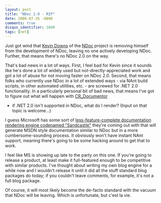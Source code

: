 ```yaml
---
layout: post
title: "NDoc 2.0 - RIP"
date: 2006-07-26 -0800
comments: true
disqus_identifier: 1040
tags: [net]
---
```

Just got wind that [Kevin Downs](http://sourceforge.net/users/kdowns/)
of the [NDoc](http://sourceforge.net/projects/ndoc/) project is removing
himself from the development of NDoc, leaving no one actively developing
NDoc. Further, that means there's no NDoc 2.0 on the way.

 That's bad news in a lot of ways. First, I feel bad for Kevin since it
sounds like he's done a lot of widely used but not-directly-appreciated
work and got a lot of abuse for not moving faster on NDoc 2.0. Second,
that means folks who currently use NDoc in a lot of extended ways - via
NAnt build scripts, in other automated utilities, etc. - are screwed for
.NET 2.0 functionality. In a particularly personal bit of bad news, that
means I've got to figure out what will happen with
[CR_Documentor](/archive/2004/11/15/cr_documentor-the-documentor-plug-in-for-dxcore.aspx)

- if .NET 2.0 isn't supported in NDoc, what do I render? (Input on that
topic is welcome...)

 I guess Microsoft has some sort of [less-feature-complete documentation
rendering engine codenamed
"Sandcastle"](http://forums.microsoft.com/MSDN/ShowPost.aspx?PostID=517576&SiteID=1&PageID=0)
they're coming out with that will generate MSDN style documentation
similar to NDoc but in a more cumbersome-sounding process. It obviously
won't have instant NAnt support, meaning there's going to be some
hacking around to get that to work.

 I feel like MS is showing up late to the party on this one. If you're
going to release a product, at least make it full-featured enough to be
competitive with similar products. I've thought about writing my own
blog engine for a while now and I wouldn't release it until it did all
the stuff standard blog packages do today; if you couldn't leave
comments, for example, it's not a full blog package.

 Of course, it will most likely become the de-facto standard with the
vacuum that NDoc will be leaving. Which is unfortunate, but c'est la
vie.
